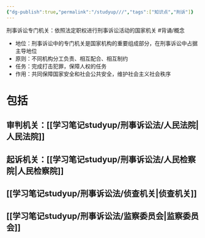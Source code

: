 ```yaml
---
{"dg-publish":true,"permalink":"/studyup///","tags":["知识点","刑诉"]}
---
```


刑事诉讼专门机关：依照法定职权进行刑事诉讼活动的国家机关 #背诵/概念 
- 地位：刑事诉讼中的专门机关是国家机构的重要组成部分，在刑事诉讼中占据主导地位
- 原则：不同机构分工负责、相互配合、相互制约
- 任务：完成打击犯罪，保障人权的任务
- 作用：共同保障国家安全和社会公共安全，维护社会主义社会秩序
# 包括 
## 审判机关：[[学习笔记studyup/刑事诉讼法/人民法院\|人民法院]]
## 起诉机关：[[学习笔记studyup/刑事诉讼法/人民检察院\|人民检察院]]
## [[学习笔记studyup/刑事诉讼法/侦查机关\|侦查机关]]
## [[学习笔记studyup/刑事诉讼法/监察委员会\|监察委员会]]
